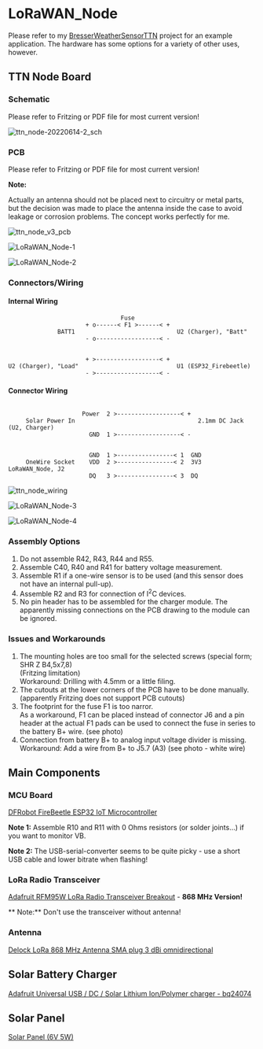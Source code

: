 # LoRaWAN_Node

Please refer to my [BresserWeatherSensorTTN](https://github.com/matthias-bs/BresserWeatherSensorTTN) project for an example application. The hardware has some options for a variety of other uses, however.

## TTN Node Board

### Schematic
Please refer to Fritzing or PDF file for most current version!

![ttn_node-20220614-2_sch](https://user-images.githubusercontent.com/83612361/183265248-27ff49f0-91a8-427f-959b-108c1d9e68b8.png)

### PCB
Please refer to Fritzing or PDF file for most current version!

**Note:**

Actually an antenna should not be placed next to circuitry or metal parts, but the decision was made to place the antenna inside the case to avoid leakage or corrosion problems. The concept works perfectly for me. 

![ttn_node_v3_pcb](https://user-images.githubusercontent.com/83612361/183265170-01bee6f2-5752-422e-a078-0f699fb1699f.png)

![LoRaWAN_Node-1](https://user-images.githubusercontent.com/83612361/183265799-35a17795-5f3f-4d37-867a-c85cc667befa.jpg)

![LoRaWAN_Node-2](https://user-images.githubusercontent.com/83612361/183265817-2f7a1a1e-1e9d-4e9b-a29a-9f60a6a3cc44.jpg)

### Connectors/Wiring

#### Internal Wiring
```
                                Fuse
                      + o------< F1 >------< +
              BATT1                             U2 (Charger), "Batt"
                      - o------------------< -


                      + >------------------< +
U2 (Charger), "Load"                            U1 (ESP32_Firebeetle)
                      - >------------------< -
```
#### Connector Wiring
```
                                
                     Power  2 >------------------< +
     Solar Power In                                   2.1mm DC Jack (U2, Charger)
                       GND  1 >------------------< -


                       GND  1 >----------------< 1  GND
     OneWire Socket    VDD  2 >----------------< 2  3V3   LoRaWAN_Node, J2
                       DQ   3 >----------------< 3  DQ
```

![ttn_node_wiring](https://user-images.githubusercontent.com/83612361/183265340-02fee7d6-5dc1-46e7-92a9-3ebd7063b362.png)

![LoRaWAN_Node-3](https://user-images.githubusercontent.com/83612361/183265830-def8cbac-5eb0-4b49-8697-ba42429444d9.jpg)

![LoRaWAN_Node-4](https://user-images.githubusercontent.com/83612361/183265832-7b003ffb-fc45-4e7e-966a-1e0f9eb263e6.jpg)


### Assembly Options
1. Do not assemble R42, R43, R44 and R55.
2. Assemble C40, R40 and R41 for battery voltage measurement.
3. Assemble R1 if a one-wire sensor is to be used (and this sensor does not have an internal pull-up).
4. Assemble R2 and R3 for connection of I<sup>2</sup>C devices.
5. No pin header has to be assembled for the charger module. The apparently missing connections on the PCB drawing to the module can be ignored.

### Issues and Workarounds
1. The mounting holes are too small for the selected screws (special form; SHR Z B4,5x7,8)<br>(Fritzing limitation)<br>Workaround: Drilling with 4.5mm or a little filing.
2. The cutouts at the lower corners of the PCB have to be done manually.<br>(apparently Fritzing does not support PCB cutouts)
3. The footprint for the fuse F1 is too narror.<br>As a workaround, F1 can be placed instead of connector J6 and a pin header at the actual F1 pads can be used to connect the fuse in series to the battery B+ wire. (see photo)
4. Connection from battery B+ to analog input voltage divider is missing.<br>Workaround: Add a wire from B+ to J5.7 (A3) (see photo - white wire)

## Main Components
### MCU Board
[DFRobot FireBeetle ESP32 IoT Microcontroller](https://www.dfrobot.com/product-1590.html)

**Note 1:** Assemble R10 and R11 with 0 Ohms resistors (or solder joints...) if you want to monitor VB.

**Note 2:** The USB-serial-converter seems to be quite picky - use a short USB cable and lower bitrate when flashing!

### LoRa Radio Transceiver
[Adafruit RFM95W LoRa Radio Transceiver Breakout](https://www.adafruit.com/product/3072) - **868 MHz Version!**

** Note:** Don't use the transceiver without antenna!

### Antenna
[Delock LoRa 868 MHz Antenna SMA plug 3 dBi omnidirectional](https://www.delock.de/produkt/89769/merkmale.html)

## Solar Battery Charger
[Adafruit Universal USB / DC / Solar Lithium Ion/Polymer charger - bq24074](https://www.adafruit.com/product/4755)

## Solar Panel
[Solar Panel (6V 5W)](https://www.waveshare.com/solar-panel-6v-5w.htm)

